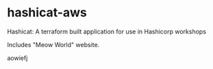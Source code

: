 # hashicat-aws
Hashicat: A terraform built application for use in Hashicorp workshops

Includes "Meow World" website.

aowiefj